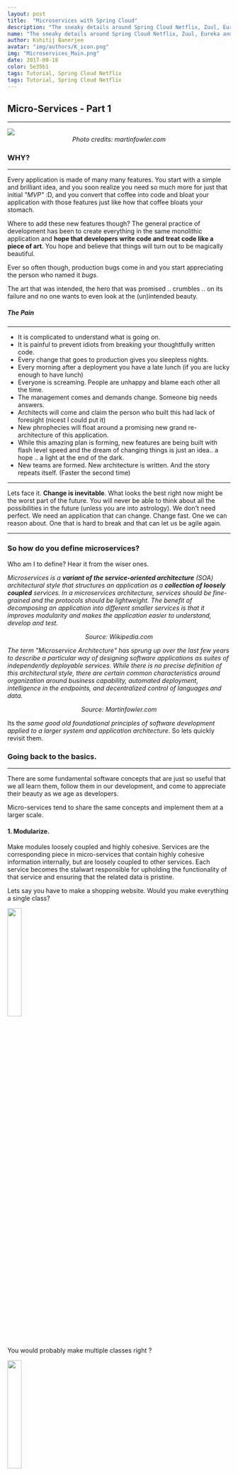 ```yaml
---
layout: post
title:  "Microservices with Spring Cloud"
description: "The sneaky details around Spring Cloud Netflix, Zuul, Eureka and setting things up the right way"
name: "The sneaky details around Spring Cloud Netflix, Zuul, Eureka and setting things up the right way"
author: Kshitij Banerjee
avatar: "img/authors/K_icon.png"
img: "Microservices_Main.png"
date: 2017-09-18
color: 5e35b1
tags: Tutorial, Spring Cloud Netflix
tags: Tutorial, Spring Cloud Netflix
---
```


## Micro-Services - Part 1
------------------

<img src="https://martinfowler.com/articles/microservices/images/sketch.png">
<i><center> Photo credits: martinfowler.com </center></i>

### WHY?
-------

Every application is made of many many features.
You start with a simple and brilliant idea, and you soon realize you need so much more for just that initial _"MVP"_ :D, and you convert that coffee into code and bloat your application with those features just like how that coffee bloats your stomach.

Where to add these new features though?
The general practice of development has been to create everything in the same monolithic application and __hope that developers write code and treat code like a piece of art__. You hope and believe that things will turn out to be magically beautiful.


Ever so often though, production bugs come in and you start appreciating the person who named it _bugs_.

The art that was intended, the hero that was promised .. crumbles .. on its failure and no one wants to even look at the (un)intended beauty.


##### The Pain
--------------
- It is complicated to understand what is going on.
- It is painful to prevent idiots from breaking your thoughtfully written code.
- Every change that goes to production gives you sleepless nights.
- Every morning after a deployment you have a late lunch (if you are lucky enough to have lunch)
- Everyone is screaming. People are unhappy and blame each other all the time.
- The management comes and demands change. Someone big needs answers.
- Architects will come and claim the person who built this had lack of foresight (nicest I could put it)
- New phrophecies will float around a promising new grand re-architecture of this application.
- While this amazing plan is forming, new features are being built with flash level speed and the dream of changing things is just an idea.. a hope .. a light at the end of the dark.
- New teams are formed. New architecture is written. And the story repeats itself. (Faster the second time)




----------------
Lets face it. __Change is inevitable__. What looks the best right now might be the worst part of the future. You will never be able to think about all the possibilities in the future (unless you are into astrology).
We don't need perfect. We need an application that can change. Change fast. One we can reason about. One that is hard to break and that can let us be agile again.

-----------------


### So how do you define microservices?
Who am I to define? Hear it from the wiser ones.

_Microservices is a **variant of the service-oriented architecture** (SOA) architectural style that structures an application as a **collection of loosely coupled** services. In a microservices architecture, services should be fine-grained and the protocols should be lightweight. The benefit of decomposing an application into different smaller services is that it improves modularity and makes the application easier to understand, develop and test._

<center><i> Source: Wikipedia.com </i></center>


_The term "Microservice Architecture" has sprung up over the last few years to describe a particular way of designing software applications as suites of independently deployable services. While there is no precise definition of this architectural style, there are certain common characteristics around organization around business capability, automated deployment, intelligence in the endpoints, and decentralized control of languages and data._

<i><center> Source: Martinfowler.com </center></i>


Its the _same good old foundational principles of software development applied to a larger system and application architecture_.
So lets quickly revisit them.


### Going back to the basics.
---------

There are some fundamental software concepts that are just so useful that we all learn them, follow them in our development, and come to appreciate their beauty as we age as developers.

Micro-services tend to share the same concepts and implement them at a larger scale.

#### 1. Modularize.
Make modules loosely coupled and highly cohesive.
Services are the corresponding piece in micro-services that contain highly cohesive information internally, but are loosely coupled to other services.
Each service becomes the stalwart responsible for upholding the functionality of that service and ensuring that the related data is pristine.

Lets say you have to make a shopping website.
Would you make everything a single class?

<img src="../images/single_class_microservices.png" width="25%" height="25%">

You would probably make multiple classes right ?

<img src="../images/multi_class_microservices.png" width="25%" height="25%">

You would probably need a database which has your shared state soon. So you will make the related classes into their own modules.

<img src="../images/multi_module_microservices.png" width="25%" height="25%">

Micro-services is the next step and makes these modules separately deployable units.

<img src="../images/multi_service_microservices.png" width="25%" height="25%">

#### 2. Work over abstractions.
Use contracts (aka interfaces) to define boundaries.

This helps change the internal implementations when needed.
The user wants a dog today. Tomorrow he comes to love those furry cats, and then he grows and starts treating humans as pets.

Different people want different things, so you keep their connections in terms of contracts and abstract that as an interface.

<img src="../images/abstractions_microservices.png" width="25%" height="25%">

And then you play with these abstractions to do things like dependency injection and the like. This gives you immense freedom and flexibility.

<img src="../images/abstraction_rest_microservices.png" width="60%" height="60%">

Micro-services make these contracts in terms of API's and separate services based on the promise of a response to certain request. You as the developer of that service is free to change how you honor those responses without changes needed in the caller.

And then your love for abstraction starts and you say, let the client be abstracted too. So that gives rise to another pattern called, API GATEWAYs

Simple, have a service that the client talks to, and let that route/inject which actual service it needs to call.
This pattern is so widely used that some libraries help you make them. We will talk about one like Spring Cloud Netflix-Zuul in the next post.

#### 3. Use the same language.
Unix treats everything as a file. Hence you can pipe programs around. Once the language that binds things together is the same everything fits in nicely.

Micro-services generally choose their language as REST HTTP over TCP and Json as the preferred language. So now each of your service can be in whatever language/framework/architecture so long as it can honor the RESTful contracts. :)

#### 4. Prefer Composition.
Break a problem into smaller sub-problems and use a composition of the smaller pieces to make a whole.

#### 5. Avoid global variables.
Global variables are shared mutable states.
It becomes hard to keep track of these variables and consequently it becomes easy to do some changes from one place that conflicts with the intent of the other.


__Your database is your global state!.__

Having a big god object that is the representation of your global state has all the flaws that come with having those big singleton states in your application.
Many people updating the same global state will need what ? Locks, synchronizations and versioning. All those evil things come back and you want to move out of them.

When you hit bottlenecks, what do you do ? You try to parallelize.

You start with task parallelism, where you parallelize multiple applications working on the same data.

You quickly realize, the overhead of synchronizations, locks are wearing down the performance.
A better solution, is to design the system so that you are moving towards __data parallelism__


That's what micro-services are trying to do.
<img src="../images/global_states_microservices.png" width="70%" height="70%">

Break that global state (Shared Database) into smaller states that are parallelizable independently.
And instead of public variables which anyone can modify without honoring the validation semantics.


You keep the variables/state private and only let the class modify it.

In terms of micro-services, the data for a service can only change from its corresponding service. The data is private to the service, not globally available.
This does not mean that we _have_ to separate the data physically. These are logical boundaries, services are unaware of other service data. But the data might still be on the same physical server.

### Promises of a micro-service architecture.
-------

#### Scalability.

My Platform just got featured. Getting a lot of user creations. Create some more user service instances quick since they are independently deployable remember!


#### Modularity

If you have a problem happening, its fairly easy to reason about where the faulty codebase is, based on which services handles that functional responsibility.

When you think modular, you think contracts, you think abstraction and that helps in the long run.

When the whole is made of smaller parts, its easier to move the parts around, reuse these parts and `compose` new features with ease.


#### Promotes better practices. Aka: harder to be an idiot

Since your system is made out of isolated pieces of services, its harder to cross boundaries, create code that is harder to understand and in the process create bugs.

#### Scopes your data

The responsibility of the underlying data is given to the service. That service is now free to understand the data patterns, change the data source if it wants to or scale without changing its contract with other services.

#### Easier to test

The boundaries are smaller, more focussed on the specific functionality that this service provides. So your tests are shorter, cleaner and neater.


#### Polyglot development Aka: No long term marriage with technology choices.

Change the underlying language, change the data storage, change the logic if you want, the calling service doesn't care, as long as you don't break the protocol.

### What is the other side of the coin? What problems do they create?
---------

#### Distributed Transactions
Some transactions will need updates to multiple areas/functionalities. Naturally, multiple services will get involved.

This will lead to distributed transactions. These are very very tough to solve. So how do you solve them ?

Dont.

Model your functionality such that things are _eventually consistent_. Some instances might intermittently have a view which is different from the other service, but it is okay, as long as eventually everyone understands the same state.
Intermittent failures need to be modelled.

Some tricks here.
1. dangling pointers / references are okay. Its just some data that needs to be cleaned up at max. (maybe.. storage is cheap).
2. Make use of 1, and order your updates such that only the _last_ update in the whole process makes the whole structure useful.

Entities are hierarchical. There is a parent entity that will reference multiple child entities and so on. Update the parent last.
An Order, will have items, that are of a product. The order has users, a payment, a schedule etc.
Only when the _order_ references the child do the childs come into existence. Otherwise, they don't exist.

Update the order references last. If a payment makes the order valid, update the payment last.

<img src="../images/heirarchy_microservices.png">

But how about intermittent failures?

Ensure that things are auto-retried and that API's are idempotent.
Don't update everything in the real-time path. Keep your real time api's short and sweet.
Let asynchronous workers update the whole process later. Let them retry, let pieces  be idempotent.


#### Configuration Management
Configurations about the system are magic numbers. Configuration at a service level are maybe okay.
Especially with so many services coming up. The configuration of a cluster is dynamic, and hardcoding these instances will not go a long way.



#### Service explosion

Soon you have a lot of services. Keeping track of them and where the instances are can get complicated.
Document everything. Document services well. Document contracts well.
Let service discoveries ledger your instances. Let things be dynamic.


Since we have so many topics and concepts, naturally these problems are seen across organizations, people start solving the same problems and patterns emerge.
Design patterns are born. Some companies are benign enough to share these implementations with the world.

Netflix integrated with Spring, our favourite java platform, and gave us these goodies.

Let me share my understanding of this in the next post ...  

Here: [PART-2](../Microservices-Part2-Spring-Cloud-Netflix)
---------------


